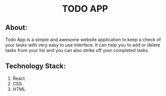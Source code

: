 <h1 align="center">TODO APP</h1>

## About:
Todo App is a simple and awesome website application to keep a check of your tasks with very easy to use interface. It can help you to add or delete tasks from your list and you can also strike off your completed tasks.

## Technology Stack:
  1) React
  2) CSS
  3) HTML

